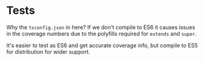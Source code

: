 # Tests
Why the `tsconfig.json` in here? If we don't compile to ES6 it causes issues in
the coverage numbers due to the polyfills required for `extends` and `super`.

It's easier to test as ES6 and get accurate coverage info, but compile to ES5
for distribution for wider support.
